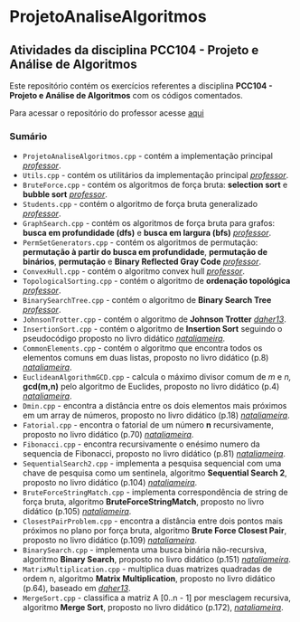 # ProjetoAnaliseAlgoritmos

## Atividades da disciplina **PCC104 - Projeto e Análise de Algoritmos**

Este repositório contém os exercícios referentes a disciplina **PCC104 - Projeto e Análise de Algoritmos** com os códigos comentados. 

Para acessar o repositório do professor acesse [aqui](https://github.com/rcpsilva/DesignAndAnalysisofAlgorithms)

### Sumário

* ```ProjetoAnaliseAlgoritmos.cpp``` - contém a implementação principal *[professor](https://github.com/rcpsilva/DesignAndAnalysisofAlgorithms)*.
* ```Utils.cpp``` - contém os utilitários da implementação principal *[professor](https://github.com/rcpsilva/DesignAndAnalysisofAlgorithms)*.
* ```BruteForce.cpp``` - contém os algoritmos de força bruta: **selection sort** e **bubble sort** *[professor](https://github.com/rcpsilva/DesignAndAnalysisofAlgorithms)*.
* ```Students.cpp``` - contém o algoritmo de força bruta generalizado *[professor](https://github.com/rcpsilva/DesignAndAnalysisofAlgorithms)*.
* ```GraphSearch.cpp``` - contém os algoritmos de força bruta para grafos: **busca em profundidade (dfs)** e **busca em largura (bfs)** *[professor](https://github.com/rcpsilva/DesignAndAnalysisofAlgorithms)*.
* ```PermSetGenerators.cpp``` - contém os algoritmos de permutação: **permutação à partir do busca em profundidade**, **permutação de binários**, **permutação** e **Binary Reflected Gray Code** *[professor](https://github.com/rcpsilva/DesignAndAnalysisofAlgorithms)*.
* ```ConvexHull.cpp``` - contém o algoritmo convex hull *[professor](https://github.com/rcpsilva/DesignAndAnalysisofAlgorithms)*.
* ```TopologicalSorting.cpp``` - contém o algoritmo de **ordenação topológica** *[professor](https://github.com/rcpsilva/DesignAndAnalysisofAlgorithms)*.
* ```BinarySearchTree.cpp``` - contém o algoritmo de **Binary Search Tree** *[professor](https://github.com/rcpsilva/DesignAndAnalysisofAlgorithms)*.
* ```JohnsonTrotter.cpp``` - contém o algoritmo de **Johnson Trotter** *[daher13](https://github.com/daher13/paa/blob/main/johnsonTrotter.cpp)*.
* ```InsertionSort.cpp``` - contém o  algoritmo de **Insertion Sort** seguindo o pseudocódigo proposto no livro didático *[nataliameira](https://github.com/nataliameira/ProjetoAnaliseAlgoritmos/blob/main/InsertionSort.cpp)*.
* ```CommonElements.cpp``` - contém o  algoritmo que encontra todos os elementos comuns em duas listas, proposto no livro didático (p.8) *[nataliameira](https://github.com/nataliameira/ProjetoAnaliseAlgoritmos/blob/main/CommonElements.cpp)*.
* ```EuclideanAlgorithmGCD.cpp``` - calcula o máximo divisor comum de *m* e *n,*  **gcd(m,n)** pelo algoritmo de Euclides, proposto no livro didático (p.4) *[nataliameira](https://github.com/nataliameira/ProjetoAnaliseAlgoritmos/blob/main/EuclideanAlgorithmGCD.cpp)*.
* ```Dmin.cpp``` - encontra a distância entre os dois elementos mais próximos em um array de números, proposto no livro didático (p.18) *[nataliameira](https://github.com/nataliameira/ProjetoAnaliseAlgoritmos/blob/main/Dmin.cpp)*.
* ```Fatorial.cpp``` - encontra o fatorial de um número **n** recursivamente, proposto no livro didático (p.70) *[nataliameira](https://github.com/nataliameira/ProjetoAnaliseAlgoritmos/blob/main/Fatorial.cpp)*.
* ```Fibonacci.cpp``` -  encontra recursivamente o enésimo numero da sequencia de Fibonacci, proposto no livro didático (p.81) *[nataliameira](https://github.com/nataliameira/ProjetoAnaliseAlgoritmos/blob/main/Fibonacci.cpp)*.
* ```SequentialSearch2.cpp``` -  implementa a pesquisa sequencial com uma chave de pesquisa como um sentinela, algoritmo **Sequential Search 2**, proposto no livro didático (p.104) *[nataliameira](https://github.com/nataliameira/ProjetoAnaliseAlgoritmos/blob/main/SequentialSearch2.cpp)*.
* ```BruteForceStringMatch.cpp``` -  implementa correspondência de string de força bruta, algoritmo **BruteForceStringMatch**, proposto no livro didático (p.105) *[nataliameira](https://github.com/nataliameira/ProjetoAnaliseAlgoritmos/blob/main/BruteForceStringMatch.cpp)*.
* ```ClosestPairProblem.cpp``` -  encontra  a distância entre dois pontos mais próximos no plano por força bruta, algoritmo **Brute Force Closest Pair**, proposto no livro didático (p.109) *[nataliameira](https://github.com/nataliameira/ProjetoAnaliseAlgoritmos/blob/main/ClosestPairProblem.cpp)*.
* ```BinarySearch.cpp``` -  implementa uma busca binária não-recursiva, algoritmo **Binary Search**, proposto no livro didático (p.151) *[nataliameira](https://github.com/nataliameira/ProjetoAnaliseAlgoritmos/blob/main/BinarySearch.cpp)*.
* ```MatrixMultiplication.cpp``` -  multiplica duas matrizes quadradas de ordem n, algoritmo **Matrix Multiplication**, proposto no livro didático (p.64), baseado em *[daher13](https://github.com/daher13/design-analysis-algorithms/blob/main/bruteForce/matrixMultiplication.cpp)*.
* ```MergeSort.cpp``` -  classifica a matriz A [0..n - 1] por mesclagem recursiva, algoritmo **Merge Sort**, proposto no livro didático (p.172), *[nataliameira](https://github.com/nataliameira/ProjetoAnaliseAlgoritmos/blob/main/MergeSort.cpp)*.
